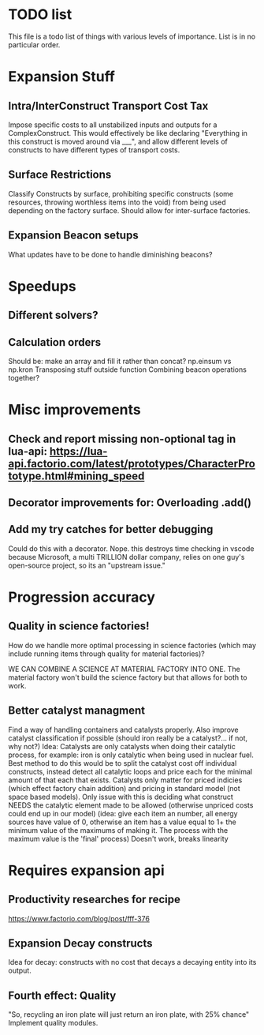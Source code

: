 # TODO list

This file is a todo list of things with various levels of importance. List is in no particular order.




# Expansion Stuff

## Intra/InterConstruct Transport Cost Tax

Impose specific costs to all unstabilized inputs and outputs for a ComplexConstruct. This would effectively be like declaring "Everything in this construct is moved around via ___", and allow different levels of constructs to have different types of transport costs.

## Surface Restrictions

Classify Constructs by surface, prohibiting specific constructs (some resources, throwing worthless items into the void) from being used depending on the factory surface. Should allow for inter-surface factories.

## Expansion Beacon setups

What updates have to be done to handle diminishing beacons?


# Speedups

## Different solvers?

## Calculation orders

Should be: make an array and fill it rather than concat?
np.einsum vs np.kron
Transposing stuff outside function
Combining beacon operations together?


# Misc improvements

## Check and report missing non-optional tag in lua-api: https://lua-api.factorio.com/latest/prototypes/CharacterPrototype.html#mining_speed

## Decorator improvements for: Overloading .add()

## Add my try catches for better debugging

Could do this with a decorator. Nope. this destroys time checking in vscode because Microsoft, a multi TRILLION dollar company, relies on one guy's open-source project, so its an "upstream issue."



# Progression accuracy

## Quality in science factories!

How do we handle more optimal processing in science factories (which may include running items through quality for material factories)?

WE CAN COMBINE A SCIENCE AT MATERIAL FACTORY INTO ONE. The material factory won't build the science factory but that allows for both to work.

## Better catalyst managment

Find a way of handling containers and catalysts properly. Also improve catalyst classification if possible (should iron really be a catalyst?... if not, why not?)
Idea: Catalysts are only catalysts when doing their catalytic process, for example: iron is only catalytic when being used in nuclear fuel. Best method to do this would be to split the catalyst cost off individual constructs, instead detect all catalytic loops and price each for the minimal amount of that each that exists. Catalysts only matter for priced indicies (which effect factory chain addition) and pricing in standard model (not space based models).
Only issue with this is deciding what construct NEEDS the catalytic element made to be allowed (otherwise unpriced costs could end up in our model) (idea: give each item an number, all energy sources have value of 0, otherwise an item has a value equal to 1+ the minimum value of the maximums of making it. The process with the maximum value is the 'final' process)
Doesn't work, breaks linearity


# Requires expansion api

## Productivity researches for recipe

https://www.factorio.com/blog/post/fff-376

## Expansion Decay constructs

Idea for decay: constructs with no cost that decays a decaying entity into its output.

## Fourth effect: Quality

"So, recycling an iron plate will just return an iron plate, with 25% chance"
Implement quality modules.